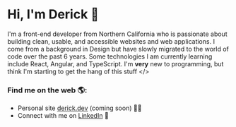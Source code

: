 # Hi, I'm Derick 👋

I'm a front-end developer from Northern California who is passionate about building clean, usable, and accessible websites and web applications. I come from a background in Design but have slowly migrated to the world of code over the past 6 years. Some technologies I am currently learning include React, Angular, and TypeScript. I'm **very** new to programming, but think I'm starting to get the hang of this stuff </>


### Find me on the web 🌎:
- Personal site <a target="_blank" href="#">derick.dev</a> (coming soon) 👨‍💻
- Connect with me on <a target="_blank" href="https://www.linkedin.com/in/derickmoncado/">LinkedIn</a> 💼
